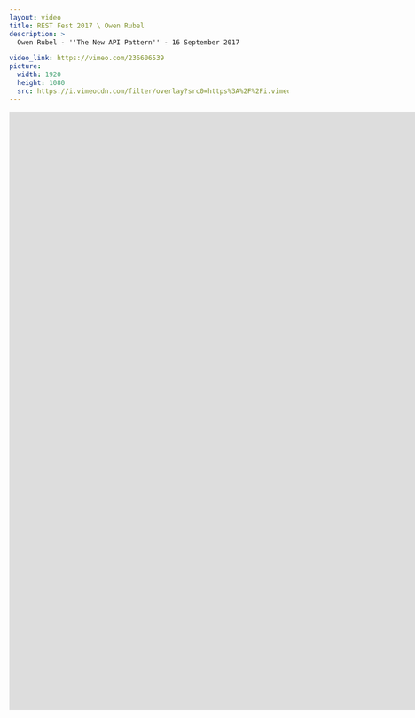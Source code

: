```yaml
---
layout: video
title: REST Fest 2017 \ Owen Rubel
description: >
  Owen Rubel - ''The New API Pattern'' - 16 September 2017

video_link: https://vimeo.com/236606539
picture:
  width: 1920
  height: 1080
  src: https://i.vimeocdn.com/filter/overlay?src0=https%3A%2F%2Fi.vimeocdn.com%2Fvideo%2F659927548_1920x1080.jpg&src1=http%3A%2F%2Ff.vimeocdn.com%2Fp%2Fimages%2Fcrawler_play.png
---
```

<iframe src="https://player.vimeo.com/video/236606539?title=0&byline=0&portrait=0&badge=0&autopause=0&player_id=0" width="1920" height="1080" frameborder="0" title="REST Fest 2017 \ Owen Rubel" webkitallowfullscreen mozallowfullscreen allowfullscreen></iframe>